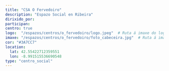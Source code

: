 ```yaml
---
title: "CSA O Fervedoiro"
description: "Espazo Social en Ribeira"
dirixido_por: 
participan:
centro: true
logo:  "/espazos/centros/o_fervedoiro/logo.jpeg"  # Ruta á imaxe do logo
imaxe: "/espazos/centros/o_fervedoiro/foto_cabeceira.jpg"  # Ruta á imaxe de fondo
cor: "#3A7CC7"
location:
  lat: 42.55422712359551
  lon: -8.991515536690548
type: "centro_social"
---
```

